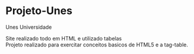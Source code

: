 # Projeto-Unes
Unes Universidade

Site realizado todo em HTML e utilizado tabelas<br>
Projeto realizado para exercitar conceitos basicos de HTML5 e a tag-table.

